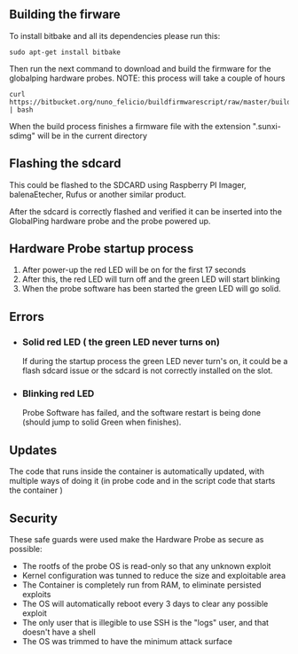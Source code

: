 ## Building the firware

To install bitbake and all its dependencies please run this:
 
 
```
sudo apt-get install bitbake
```

Then run the next command to download and build the firmware for the globalping hardware probes.
NOTE: this process will take a couple of hours


```
curl  https://bitbucket.org/nuno_felicio/buildfirmwarescript/raw/master/build_firmware.sh | bash
```

When the build process finishes a firmware file with the extension ".sunxi-sdimg" will be in the current directory 

## Flashing the sdcard

This could be flashed to the SDCARD using Raspberry PI Imager, balenaEtecher, Rufus or another similar product.

After the sdcard is correctly flashed and verified it can be inserted into the GlobalPing hardware probe and the probe powered up.


## Hardware Probe startup process

 1. After power-up the red LED will be on for the first 17 seconds
 2. After this, the red LED will turn off and the green LED will start blinking
 3. When the probe software has been started the green LED will go solid.

## Errors 

 - ### Solid red LED ( the green LED never turns on)
      If during the startup process the green LED never turn's on, it could be a flash sdcard issue or the sdcard is not correctly installed on the slot.
 - ### Blinking red LED
      Probe Software has failed, and the software restart is being done  (should jump to solid Green when finishes).

## Updates

The code that runs inside the container is automatically updated, with multiple ways of doing it (in probe code and in the script code that starts the container )

## Security

These safe guards were used make the Hardware Probe as secure as possible:

 - The rootfs of the probe OS is read-only so that any unknown exploit 
 - Kernel configuration was tunned to reduce the size and exploitable area
 - The Container is completely run from RAM, to eliminate persisted exploits
 - The OS will automatically reboot every 3 days to clear any possible exploit 
 - The only user that is illegible to use SSH is the "logs" user, and that doesn't have a shell
 - The OS was trimmed to have the minimum attack surface
 


